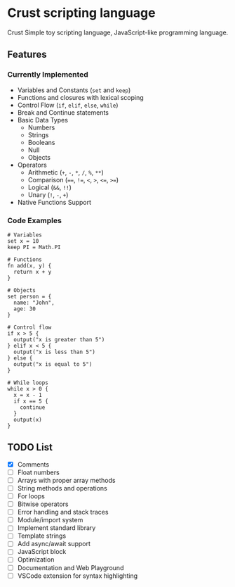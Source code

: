 # Crust scripting language

Crust Simple toy scripting language, JavaScript-like programming language.

## Features

### Currently Implemented

- Variables and Constants (`set` and `keep`)
- Functions and closures with lexical scoping
- Control Flow (`if`, `elif`, `else`, `while`)
- Break and Continue statements
- Basic Data Types
  - Numbers
  - Strings
  - Booleans
  - Null
  - Objects
- Operators
  - Arithmetic (`+`, `-`, `*`, `/`, `%`, `**`)
  - Comparison (`==`, `!=`, `<`, `>`, `<=`, `>=`)
  - Logical (`&&`, `!!`)
  - Unary (`!`, `-`, `+`)
- Native Functions Support

### Code Examples

```crust
# Variables
set x = 10
keep PI = Math.PI

# Functions
fn add(x, y) {
  return x + y
}

# Objects
set person = {
  name: "John",
  age: 30
}

# Control flow
if x > 5 {
  output("x is greater than 5")
} elif x < 5 {
  output("x is less than 5")
} else {
  output("x is equal to 5")
}

# While loops
while x > 0 {
  x = x - 1
  if x == 5 {
    continue
  }
  output(x)
}
```

## TODO List

- [x] Comments
- [ ] Float numbers
- [ ] Arrays with proper array methods
- [ ] String methods and operations
- [ ] For loops
- [ ] Bitwise operators
- [ ] Error handling and stack traces
- [ ] Module/import system
- [ ] Implement standard library
- [ ] Template strings
- [ ] Add async/await support
- [ ] JavaScript block
- [ ] Optimization
- [ ] Documentation and Web Playground
- [ ] VSCode extension for syntax highlighting
